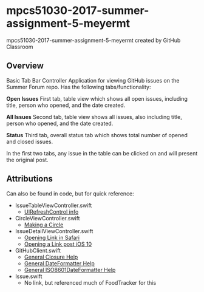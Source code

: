 # mpcs51030-2017-summer-assignment-5-meyermt
mpcs51030-2017-summer-assignment-5-meyermt created by GitHub Classroom

## Overview

Basic Tab Bar Controller Application for viewing GitHub issues on the Summer Forum repo. Has the following tabs/functionality:

**Open Issues** First tab, table view which shows all open issues, including title, person who opened, and the date created.

**All Issues** Second tab, table view shows all issues, also including title, person who opened, and the date created.

**Status** Third tab, overall status tab which shows total number of opened and closed issues.

In the first two tabs, any issue in the table can be clicked on and will present the original post.

## Attributions

Can also be found in code, but for quick reference:

* IssueTableViewController.swift
  * [UIRefreshControl info](https://cocoacasts.com/how-to-add-pull-to-refresh-to-a-table-view-or-collection-view/)
* CircleViewController.swift
  * [Making a Circle](https://stackoverflow.com/questions/40555462/how-to-draw-a-circle-in-swift-3)
* IssueDetailViewController.swift
  * [Opening Link in Safari](https://stackoverflow.com/questions/31628246/make-button-open-link-swift)
  * [Opening a Link post iOS 10](https://useyourloaf.com/blog/openurl-deprecated-in-ios10/)
* GitHubClient.swift
  * [General Closure Help](https://developer.apple.com/library/content/documentation/Swift/Conceptual/Swift_Programming_Language/Closures.html)
  * [General DateFormatter Help](https://developer.apple.com/documentation/foundation/dateformatter)
  * [General ISO8601DateFormatter Help](https://developer.apple.com/documentation/foundation/iso8601dateformatter)
* Issue.swift
  * No link, but referenced much of FoodTracker for this
